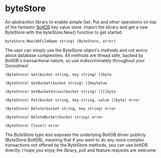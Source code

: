 # byteStore
An abstraction library to enable simple Get, Put and other operations on top of the fantastic [BoltDB](github.com/boltdb/bolt) key value store. Import the library and get a new ByteStore with the byteStore.New() function to get started.

    byteStore.New(dbFileName string) (ByteStore, error)

The user can simply use the ByteStore object's methods and not worry about database complexities. All methods are thread safe, backed by BoltDB's transactional nature, so use indiscriminately throughout your Goroutines!

    (ByteStore) Get(bucket string, key string) []byte

    (ByteStore) GetBucket(bucket string) []KeyValue

    (ByteStore) GetBucketValues(bucket string) [][]byte

    (ByteStore) Put(bucket string, key string, value []byte) error

    (ByteStore) Delete(bucket string, key string) error

    (ByteStore) DeleteBucket(bucket string) error

    (ByteStore) Close() error

The ByteStore type also exposes the underlying BoltDB driver publicly (ByteStore.BoltDB), meaning that if you want to do any more complex transactions not offered by the ByteStore methods, you can use boltDB directly. I hope you enjoy the library, pull and feature requests are welcome.
